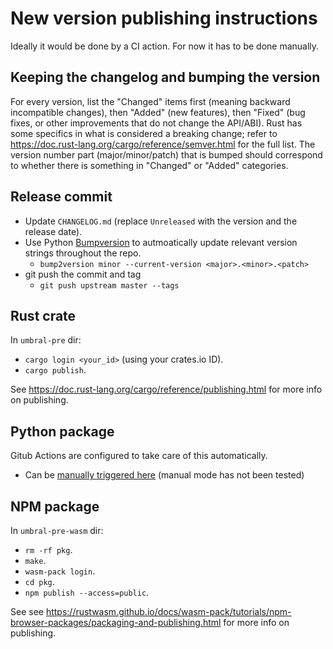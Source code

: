 # New version publishing instructions

Ideally it would be done by a CI action.
For now it has to be done manually.


## Keeping the changelog and bumping the version

For every version, list the "Changed" items first (meaning backward incompatible changes), then "Added" (new features), then "Fixed" (bug fixes, or other improvements that do not change the API/ABI).
Rust has some specifics in what is considered a breaking change; refer to https://doc.rust-lang.org/cargo/reference/semver.html for the full list.
The version number part (major/minor/patch) that is bumped should correspond to whether there is something in "Changed" or "Added" categories.


## Release commit

- Update `CHANGELOG.md` (replace `Unreleased` with the version and the release date).
- Use Python [Bumpversion](https://github.com/c4urself/bump2version/) to autmoatically update relevant version strings throughout the repo.
  - `bump2version minor --current-version <major>.<minor>.<patch>`
- git push the commit and tag
  - `git push upstream master --tags`



## Rust crate

In `umbral-pre` dir:

- `cargo login <your_id>` (using your crates.io ID).
- `cargo publish`.

See https://doc.rust-lang.org/cargo/reference/publishing.html for more info on publishing.


## Python package

Gitub Actions are configured to take care of this automatically.
- Can be [manually triggered here](https://github.com/nucypher/rust-umbral/actions/workflows/wheels.yml) (manual mode has not been tested)

## NPM package

In `umbral-pre-wasm` dir:

- `rm -rf pkg`.
- `make`.
- `wasm-pack login`.
- `cd pkg`.
- `npm publish --access=public`.

See see https://rustwasm.github.io/docs/wasm-pack/tutorials/npm-browser-packages/packaging-and-publishing.html for more info on publishing.

